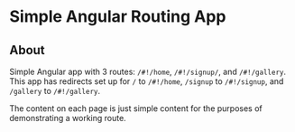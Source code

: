 # Simple Angular Routing App

## About
Simple Angular app with 3 routes: `/#!/home`, `/#!/signup/`, and `/#!/gallery`. This app has redirects set up for `/` to `/#!/home`, `/signup` to `/#!/signup`, and `/gallery` to `/#!/gallery`.

The content on each page is just simple content for the purposes of demonstrating a working route.
